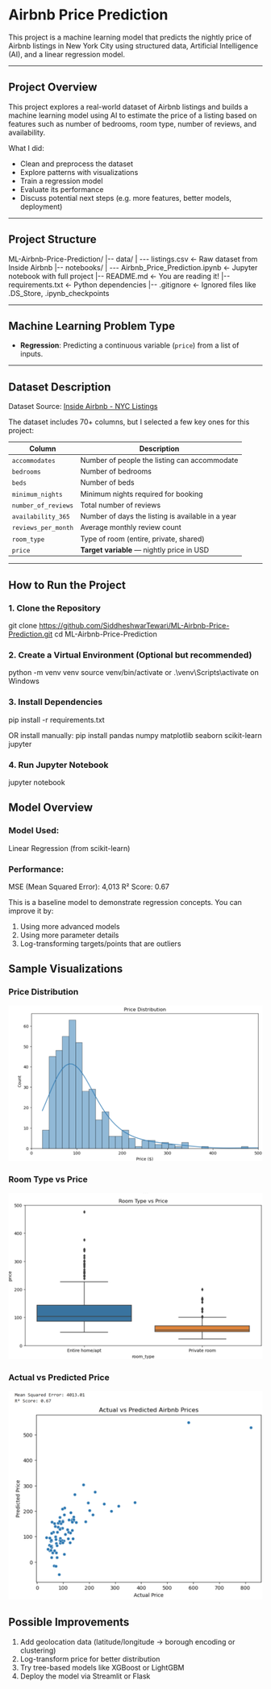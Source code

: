 # Airbnb Price Prediction

This project is a machine learning model that predicts the nightly price of Airbnb listings in New York City using structured data, Artificial Intelligence (AI), and a linear regression model.

---

## Project Overview

This project explores a real-world dataset of Airbnb listings and builds a machine learning model using AI to estimate the price of a listing based on features such as number of bedrooms, room type, number of reviews, and availability.

What I did:
- Clean and preprocess the dataset
- Explore patterns with visualizations
- Train a regression model
- Evaluate its performance
- Discuss potential next steps (e.g. more features, better models, deployment)

---

## Project Structure

ML-Airbnb-Price-Prediction/
|-- data/
| --- listings.csv <- Raw dataset from Inside Airbnb
|-- notebooks/
| --- Airbnb_Price_Prediction.ipynb <- Jupyter notebook with full project
|-- README.md <- You are reading it!
|-- requirements.txt <- Python dependencies
|-- .gitignore <- Ignored files like .DS_Store, .ipynb_checkpoints

---

## Machine Learning Problem Type

- **Regression**: Predicting a continuous variable (`price`) from a list of inputs.

---

## Dataset Description

Dataset Source: [Inside Airbnb - NYC Listings](http://insideairbnb.com/get-the-data.html)

The dataset includes 70+ columns, but I selected a few key ones for this project:

| Column                | Description                                        |
|-----------------------|----------------------------------------------------|
| `accommodates`        | Number of people the listing can accommodate       |
| `bedrooms`            | Number of bedrooms                                 |
| `beds`                | Number of beds                                     |
| `minimum_nights`      | Minimum nights required for booking                |
| `number_of_reviews`   | Total number of reviews                            |
| `availability_365`    | Number of days the listing is available in a year  |
| `reviews_per_month`   | Average monthly review count                       |
| `room_type`           | Type of room (entire, private, shared)             |
| `price`               | **Target variable** — nightly price in USD         |

---

## How to Run the Project

### 1. Clone the Repository

git clone https://github.com/SiddheshwarTewari/ML-Airbnb-Price-Prediction.git
cd ML-Airbnb-Price-Prediction

### 2. Create a Virtual Environment (Optional but recommended)

python -m venv venv
source venv/bin/activate or .\venv\Scripts\activate on Windows

### 3. Install Dependencies

pip install -r requirements.txt

OR 
install manually: pip install pandas numpy matplotlib seaborn scikit-learn jupyter

### 4. Run Jupyter Notebook

jupyter notebook

## Model Overview

### Model Used:

Linear Regression (from scikit-learn)

### Performance:

MSE (Mean Squared Error): 4,013
R² Score: 0.67

This is a baseline model to demonstrate regression concepts. You can improve it by:
1. Using more advanced models 
2. Using more parameter details
3. Log-transforming targets/points that are outliers

## Sample Visualizations

### Price Distribution

![Price Distribution Chart](Price_Distribution.png)

### Room Type vs Price

![Room Type vs Price Chart](RoomType_VS_Price.png)

### Actual vs Predicted Price

![Actual vs Predicted Price Chart](Actual_VS_Predicted_Price.png)

## Possible Improvements

1. Add geolocation data (latitude/longitude -> borough encoding or clustering)
2. Log-transform price for better distribution
3. Try tree-based models like XGBoost or LightGBM
4. Deploy the model via Streamlit or Flask


